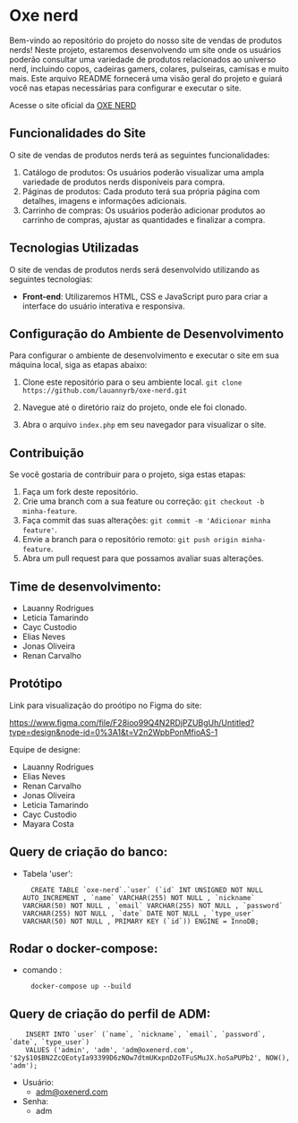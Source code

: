 # Oxe nerd
Bem-vindo ao repositório do projeto do nosso site de vendas de produtos nerds! Neste projeto, estaremos desenvolvendo um site onde os usuários poderão consultar uma variedade de produtos relacionados ao universo nerd, incluindo copos, cadeiras gamers, colares, pulseiras, camisas e muito mais. Este arquivo README fornecerá uma visão geral do projeto e guiará você nas etapas necessárias para configurar e executar o site.

Acesse o site oficial da [OXE NERD](https://lauannyrb.github.io/oxe-nerd/) 

## Funcionalidades do Site

O site de vendas de produtos nerds terá as seguintes funcionalidades:

1. Catálogo de produtos: Os usuários poderão visualizar uma ampla variedade de produtos nerds disponíveis para compra.
2. Páginas de produtos: Cada produto terá sua própria página com detalhes, imagens e informações adicionais.
3. Carrinho de compras: Os usuários poderão adicionar produtos ao carrinho de compras, ajustar as quantidades e finalizar a compra.

## Tecnologias Utilizadas

O site de vendas de produtos nerds será desenvolvido utilizando as seguintes tecnologias:

- **Front-end**: Utilizaremos HTML, CSS e JavaScript puro para criar a interface do usuário interativa e responsiva.

## Configuração do Ambiente de Desenvolvimento

Para configurar o ambiente de desenvolvimento e executar o site em sua máquina local, siga as etapas abaixo:

1. Clone este repositório para o seu ambiente local.
`git clone https://github.com/lauannyrb/oxe-nerd.git`

2. Navegue até o diretório raiz do projeto, onde ele foi clonado.
3. Abra o arquivo `index.php` em seu navegador para visualizar o site.

## Contribuição

Se você gostaria de contribuir para o projeto, siga estas etapas:

1. Faça um fork deste repositório.
2. Crie uma branch com a sua feature ou correção: `git checkout -b minha-feature`.
3. Faça commit das suas alterações: `git commit -m 'Adicionar minha feature'`.
4. Envie a branch para o repositório remoto: `git push origin minha-feature`.
5. Abra um pull request para que possamos avaliar suas alterações.


## Time de desenvolvimento:
- Lauanny Rodrigues
- Leticia Tamarindo 
- Cayc Custodio
- Elias Neves
- Jonas Oliveira
- Renan Carvalho


## Protótipo

Link para visualização do proótipo no Figma do site:

https://www.figma.com/file/F28ioo99Q4N2RDjPZUBgUh/Untitled?type=design&node-id=0%3A1&t=V2n2WpbPonMfioAS-1

Equipe de designe:

- Lauanny Rodrigues
- Elias Neves
- Renan Carvalho
- Jonas Oliveira
- Leticia Tamarindo 
- Cayc Custodio
- Mayara Costa


## Query de criação do banco: 

* Tabela 'user':


        CREATE TABLE `oxe-nerd`.`user` (`id` INT UNSIGNED NOT NULL AUTO_INCREMENT , `name` VARCHAR(255) NOT NULL , `nickname` VARCHAR(50) NOT NULL , `email` VARCHAR(255) NOT NULL , `password` VARCHAR(255) NOT NULL , `date` DATE NOT NULL , `type_user` VARCHAR(50) NOT NULL , PRIMARY KEY (`id`)) ENGINE = InnoDB;

## Rodar o docker-compose: 

* comando :


        docker-compose up --build

## Query de criação do perfil de ADM:

        INSERT INTO `user` (`name`, `nickname`, `email`, `password`, `date`, `type_user`)
        VALUES ('admin', 'adm', 'adm@oxenerd.com', '$2y$10$BN2ZcQEotyIa93399D6zNOw7dtmUKxpnD2oTFuSMuJX.hoSaPUPb2', NOW(), 'adm');

  - Usuário:
    - adm@oxenerd.com
  - Senha:
    - adm